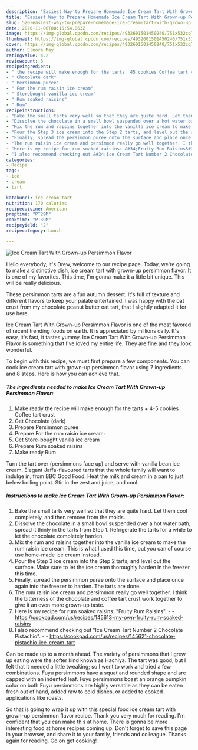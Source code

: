 ```yaml
---
description: "Easiest Way to Prepare Homemade Ice Cream Tart With Grown-up Persimmon Flavor"
title: "Easiest Way to Prepare Homemade Ice Cream Tart With Grown-up Persimmon Flavor"
slug: 520-easiest-way-to-prepare-homemade-ice-cream-tart-with-grown-up-persimmon-flavor
date: 2020-11-06T00:15:54.063Z
image: https://img-global.cpcdn.com/recipes/4932601501450240/751x532cq70/ice-cream-tart-with-grown-up-persimmon-flavor-recipe-main-photo.jpg
thumbnail: https://img-global.cpcdn.com/recipes/4932601501450240/751x532cq70/ice-cream-tart-with-grown-up-persimmon-flavor-recipe-main-photo.jpg
cover: https://img-global.cpcdn.com/recipes/4932601501450240/751x532cq70/ice-cream-tart-with-grown-up-persimmon-flavor-recipe-main-photo.jpg
author: Elnora May
ratingvalue: 4.2
reviewcount: 3
recipeingredient:
- " the recipe will make enough for the tarts  45 cookies Coffee tart crust"
- " Chocolate dark"
- " Persimmon puree"
- " For the rum raisin ice cream"
- " Storebought vanilla ice cream"
- " Rum soaked raisins"
- " Rum"
recipeinstructions:
- "Bake the small tarts very well so that they are quite hard. Let them cool completely, and then remove from the molds."
- "Dissolve the chocolate in a small bowl suspended over a hot water bath, spread it thinly in the tarts from Step 1. Refrigerate the tarts for a while to let the chocolate completely harden."
- "Mix the rum and raisins together into the vanilla ice cream to make the rum raisin ice cream. This is what I used this time, but you can of course use home-made ice cream instead."
- "Pour the Step 3 ice cream into the Step 2 tarts, and level out the surface. Make sure to let the ice cream thoroughly harden in the freezer this time."
- "Finally, spread the persimmon puree onto the surface and place once again into the freezer to harden. The tarts are done."
- "The rum raisin ice cream and persimmon really go well together. I think the bitterness of the chocolate and coffee tart crust work together to give it an even more grown-up taste."
- "Here is my recipe for rum soaked raisins: &#34;Fruity Rum Raisins&#34;.  https://cookpad.com/us/recipes/145613-my-own-fruity-rum-soaked-raisins"
- "I also recommend checking out &#34;Ice Cream Tart Number 2 Chocolate Pistachio&#34;.  https://cookpad.com/us/recipes/145621-chocolate-pistachio-ice-cream-tart"
categories:
- Recipe
tags:
- ice
- cream
- tart

katakunci: ice cream tart 
nutrition: 170 calories
recipecuisine: American
preptime: "PT29M"
cooktime: "PT39M"
recipeyield: "2"
recipecategory: Lunch

---
```



![Ice Cream Tart With Grown-up Persimmon Flavor](https://img-global.cpcdn.com/recipes/4932601501450240/751x532cq70/ice-cream-tart-with-grown-up-persimmon-flavor-recipe-main-photo.jpg)

Hello everybody, it's Drew, welcome to our recipe page. Today, we're going to make a distinctive dish, ice cream tart with grown-up persimmon flavor. It is one of my favorites. This time, I'm gonna make it a little bit unique. This will be really delicious.

These persimmon tarts are a fun autumn dessert. It&#39;s full of texture and different flavors to keep your palate entertained. I was happy with the oat crust from my chocolate peanut butter oat tart, that I slightly adapted it for use here.

Ice Cream Tart With Grown-up Persimmon Flavor is one of the most favored of recent trending foods on earth. It is appreciated by millions daily. It's easy, it's fast, it tastes yummy. Ice Cream Tart With Grown-up Persimmon Flavor is something that I've loved my entire life. They are fine and they look wonderful.


To begin with this recipe, we must first prepare a few components. You can cook ice cream tart with grown-up persimmon flavor using 7 ingredients and 8 steps. Here is how you can achieve that.

<!--inarticleads1-->

##### The ingredients needed to make Ice Cream Tart With Grown-up Persimmon Flavor:

1. Make ready  the recipe will make enough for the tarts + 4-5 cookies Coffee tart crust
1. Get  Chocolate (dark)
1. Prepare  Persimmon puree
1. Prepare  For the rum raisin ice cream:
1. Get  Store-bought vanilla ice cream
1. Prepare  Rum soaked raisins
1. Make ready  Rum


Turn the tart over (persimmons face up) and serve with vanilla bean ice cream. Elegant Jaffa-flavoured tarts that the whole family will want to indulge in, from BBC Good Food. Heat the milk and cream in a pan to just below boiling point. Stir in the zest and juice, and cool. 

<!--inarticleads2-->

##### Instructions to make Ice Cream Tart With Grown-up Persimmon Flavor:

1. Bake the small tarts very well so that they are quite hard. Let them cool completely, and then remove from the molds.
1. Dissolve the chocolate in a small bowl suspended over a hot water bath, spread it thinly in the tarts from Step 1. Refrigerate the tarts for a while to let the chocolate completely harden.
1. Mix the rum and raisins together into the vanilla ice cream to make the rum raisin ice cream. This is what I used this time, but you can of course use home-made ice cream instead.
1. Pour the Step 3 ice cream into the Step 2 tarts, and level out the surface. Make sure to let the ice cream thoroughly harden in the freezer this time.
1. Finally, spread the persimmon puree onto the surface and place once again into the freezer to harden. The tarts are done.
1. The rum raisin ice cream and persimmon really go well together. I think the bitterness of the chocolate and coffee tart crust work together to give it an even more grown-up taste.
1. Here is my recipe for rum soaked raisins: &#34;Fruity Rum Raisins&#34;. -  - https://cookpad.com/us/recipes/145613-my-own-fruity-rum-soaked-raisins
1. I also recommend checking out &#34;Ice Cream Tart Number 2 Chocolate Pistachio&#34;. -  - https://cookpad.com/us/recipes/145621-chocolate-pistachio-ice-cream-tart


Can be made up to a month ahead. The variety of persimmons that I grew up eating were the softer kind known as Hachiya. The tart was good, but I felt that it needed a little tweaking; so I went to work and tried a few combinations. Fuyu persimmons have a squat and rounded shape and are capped with an indented leaf. Fuyu persimmons boast an orange pumpkin color on both Fuyu persimmons are highly versatile as they can be eaten fresh out of hand, added raw to cold dishes, or added to cooked applications like roasts. 

So that is going to wrap it up with this special food ice cream tart with grown-up persimmon flavor recipe. Thank you very much for reading. I'm confident that you can make this at home. There is gonna be more interesting food at home recipes coming up. Don't forget to save this page in your browser, and share it to your family, friends and colleague. Thanks again for reading. Go on get cooking!
